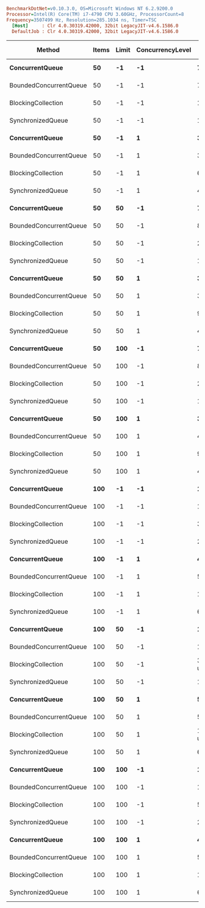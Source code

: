 ``` ini

BenchmarkDotNet=v0.10.3.0, OS=Microsoft Windows NT 6.2.9200.0
Processor=Intel(R) Core(TM) i7-4790 CPU 3.60GHz, ProcessorCount=8
Frequency=3507499 Hz, Resolution=285.1034 ns, Timer=TSC
  [Host]     : Clr 4.0.30319.42000, 32bit LegacyJIT-v4.6.1586.0
  DefaultJob : Clr 4.0.30319.42000, 32bit LegacyJIT-v4.6.1586.0


```
 |                 Method | Items | Limit | ConcurrencyLevel |          Mean |    StdErr |    StdDev | Scaled | Scaled-StdDev |
 |----------------------- |------ |------ |----------------- |-------------- |---------- |---------- |------- |-------------- |
 |        **ConcurrentQueue** |    **50** |    **-1** |               **-1** |     **7.2804 us** | **0.0103 us** | **0.0401 us** |   **1.00** |          **0.00** |
 | BoundedConcurrentQueue |    50 |    -1 |               -1 |     7.2908 us | 0.0388 us | 0.1503 us |   1.00 |          0.02 |
 |     BlockingCollection |    50 |    -1 |               -1 |    17.7474 us | 0.0848 us | 0.3059 us |   2.44 |          0.04 |
 |      SynchronizedQueue |    50 |    -1 |               -1 |    12.1052 us | 0.0216 us | 0.0837 us |   1.66 |          0.01 |
 |        **ConcurrentQueue** |    **50** |    **-1** |                **1** |     **3.4143 us** | **0.0338 us** | **0.1551 us** |   **1.00** |          **0.00** |
 | BoundedConcurrentQueue |    50 |    -1 |                1 |     3.5365 us | 0.0352 us | 0.1409 us |   1.04 |          0.06 |
 |     BlockingCollection |    50 |    -1 |                1 |     6.8568 us | 0.0684 us | 0.3683 us |   2.01 |          0.14 |
 |      SynchronizedQueue |    50 |    -1 |                1 |     4.4259 us | 0.0376 us | 0.1455 us |   1.30 |          0.07 |
 |        **ConcurrentQueue** |    **50** |    **50** |               **-1** |     **7.2713 us** | **0.0079 us** | **0.0297 us** |   **1.00** |          **0.00** |
 | BoundedConcurrentQueue |    50 |    50 |               -1 |     8.4583 us | 0.0461 us | 0.1787 us |   1.16 |          0.02 |
 |     BlockingCollection |    50 |    50 |               -1 |    23.0957 us | 0.1349 us | 0.5224 us |   3.18 |          0.07 |
 |      SynchronizedQueue |    50 |    50 |               -1 |    12.0785 us | 0.0264 us | 0.1023 us |   1.66 |          0.02 |
 |        **ConcurrentQueue** |    **50** |    **50** |                **1** |     **3.3591 us** | **0.0283 us** | **0.1019 us** |   **1.00** |          **0.00** |
 | BoundedConcurrentQueue |    50 |    50 |                1 |     3.8662 us | 0.0378 us | 0.1730 us |   1.15 |          0.06 |
 |     BlockingCollection |    50 |    50 |                1 |     9.2685 us | 0.0939 us | 0.8237 us |   2.76 |          0.26 |
 |      SynchronizedQueue |    50 |    50 |                1 |     4.3973 us | 0.0456 us | 0.3288 us |   1.31 |          0.10 |
 |        **ConcurrentQueue** |    **50** |   **100** |               **-1** |     **7.2897 us** | **0.0112 us** | **0.0434 us** |   **1.00** |          **0.00** |
 | BoundedConcurrentQueue |    50 |   100 |               -1 |     8.4600 us | 0.0271 us | 0.1049 us |   1.16 |          0.02 |
 |     BlockingCollection |    50 |   100 |               -1 |    22.9237 us | 0.1219 us | 0.4723 us |   3.14 |          0.07 |
 |      SynchronizedQueue |    50 |   100 |               -1 |    12.0344 us | 0.0149 us | 0.0578 us |   1.65 |          0.01 |
 |        **ConcurrentQueue** |    **50** |   **100** |                **1** |     **3.4225 us** | **0.0333 us** | **0.1596 us** |   **1.00** |          **0.00** |
 | BoundedConcurrentQueue |    50 |   100 |                1 |     4.0642 us | 0.0207 us | 0.0716 us |   1.19 |          0.06 |
 |     BlockingCollection |    50 |   100 |                1 |     9.2182 us | 0.0922 us | 0.8194 us |   2.70 |          0.27 |
 |      SynchronizedQueue |    50 |   100 |                1 |     4.3935 us | 0.0434 us | 0.2713 us |   1.29 |          0.10 |
 |        **ConcurrentQueue** |   **100** |    **-1** |               **-1** |    **10.4820 us** | **0.0080 us** | **0.0301 us** |   **1.00** |          **0.00** |
 | BoundedConcurrentQueue |   100 |    -1 |               -1 |    11.2203 us | 0.0277 us | 0.1075 us |   1.07 |          0.01 |
 |     BlockingCollection |   100 |    -1 |               -1 |    36.4722 us | 0.2981 us | 1.1544 us |   3.48 |          0.11 |
 |      SynchronizedQueue |   100 |    -1 |               -1 |    22.3040 us | 0.1371 us | 0.5130 us |   2.13 |          0.05 |
 |        **ConcurrentQueue** |   **100** |    **-1** |                **1** |     **4.7591 us** | **0.0396 us** | **0.1534 us** |   **1.00** |          **0.00** |
 | BoundedConcurrentQueue |   100 |    -1 |                1 |     5.0724 us | 0.0504 us | 0.2715 us |   1.07 |          0.07 |
 |     BlockingCollection |   100 |    -1 |                1 |    10.6618 us | 0.1146 us | 0.7856 us |   2.24 |          0.18 |
 |      SynchronizedQueue |   100 |    -1 |                1 |     6.5492 us | 0.0650 us | 0.5438 us |   1.38 |          0.12 |
 |        **ConcurrentQueue** |   **100** |    **50** |               **-1** |    **10.5168 us** | **0.0088 us** | **0.0329 us** |   **1.00** |          **0.00** |
 | BoundedConcurrentQueue |   100 |    50 |               -1 |    11.8475 us | 0.0321 us | 0.1201 us |   1.13 |          0.01 |
 |     BlockingCollection |   100 |    50 |               -1 |   368.4878 us | 0.3846 us | 1.4392 us |  35.04 |          0.17 |
 |      SynchronizedQueue |   100 |    50 |               -1 |    19.3906 us | 0.1377 us | 0.5333 us |   1.84 |          0.05 |
 |        **ConcurrentQueue** |   **100** |    **50** |                **1** |     **5.8222 us** | **0.0265 us** | **0.1243 us** |   **1.00** |          **0.00** |
 | BoundedConcurrentQueue |   100 |    50 |                1 |     5.0835 us | 0.0500 us | 0.2447 us |   0.87 |          0.05 |
 |     BlockingCollection |   100 |    50 |                1 | 1,418.6158 us | 1.9614 us | 7.5965 us | 243.77 |          5.69 |
 |      SynchronizedQueue |   100 |    50 |                1 |     6.1161 us | 0.0601 us | 0.4073 us |   1.05 |          0.07 |
 |        **ConcurrentQueue** |   **100** |   **100** |               **-1** |    **10.4971 us** | **0.0164 us** | **0.0633 us** |   **1.00** |          **0.00** |
 | BoundedConcurrentQueue |   100 |   100 |               -1 |    12.6199 us | 0.0405 us | 0.1569 us |   1.20 |          0.02 |
 |     BlockingCollection |   100 |   100 |               -1 |    51.6912 us | 0.5041 us | 2.5203 us |   4.92 |          0.24 |
 |      SynchronizedQueue |   100 |   100 |               -1 |    23.4763 us | 0.1860 us | 0.7204 us |   2.24 |          0.07 |
 |        **ConcurrentQueue** |   **100** |   **100** |                **1** |     **4.8530 us** | **0.0388 us** | **0.1503 us** |   **1.00** |          **0.00** |
 | BoundedConcurrentQueue |   100 |   100 |                1 |     5.8461 us | 0.0580 us | 0.4141 us |   1.21 |          0.09 |
 |     BlockingCollection |   100 |   100 |                1 |    14.9473 us | 0.1493 us | 1.3015 us |   3.08 |          0.28 |
 |      SynchronizedQueue |   100 |   100 |                1 |     6.5940 us | 0.0655 us | 0.5360 us |   1.36 |          0.12 |
